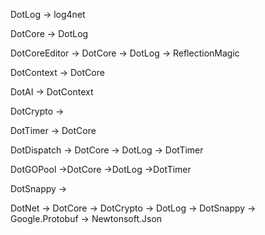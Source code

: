 DotLog
    -> log4net

DotCore
    -> DotLog

DotCoreEditor
    -> DotCore
    -> DotLog
    -> ReflectionMagic

DotContext
    -> DotCore

DotAI
    -> DotContext

DotCrypto
    ->

DotTimer
    -> DotCore

DotDispatch
    -> DotCore
    -> DotLog
    -> DotTimer

DotGOPool
    ->DotCore
    ->DotLog
    ->DotTimer

DotSnappy
    ->

DotNet
    -> DotCore
    -> DotCrypto
    -> DotLog
    -> DotSnappy
    -> Google.Protobuf
    -> Newtonsoft.Json

